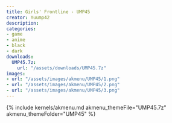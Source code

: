 ```yaml
---
title: Girls' Frontline - UMP45
creator: Yuump42
description: 
categories:
- game
- anime
- black
- dark
downloads:
  UMP45.7z:
    url: "/assets/downloads/UMP45.7z"
images:
- url: "/assets/images/akmenu/UMP45/1.png"
- url: "/assets/images/akmenu/UMP45/2.png"
- url: "/assets/images/akmenu/UMP45/3.png"
---
```


{% include kernels/akmenu.md akmenu_themeFile="UMP45.7z" akmenu_themeFolder="UMP45" %}
